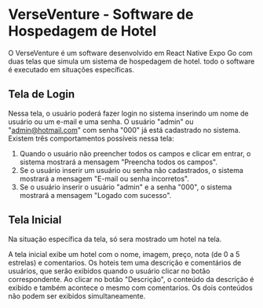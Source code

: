 # VerseVenture - Software de Hospedagem de Hotel

O VerseVenture é um software desenvolvido em React Native Expo Go com duas telas que simula um sistema de hospedagem de hotel. todo o software é executado em situações específicas.

## Tela de Login

Nessa tela, o usuário poderá fazer login no sistema inserindo um nome de usuário ou um e-mail e uma senha. O usuário "admin" ou "admin@hotmail.com" com senha "000" já está cadastrado no sistema. Existem três comportamentos possíveis nessa tela:

1. Quando o usuário não preencher todos os campos e clicar em entrar, o sistema mostrará a mensagem "Preencha todos os campos".
2. Se o usuário inserir um usuário ou senha não cadastrados, o sistema mostrará a mensagem "E-mail ou senha incorretos".
3. Se o usuário inserir o usuário "admin" e a senha "000", o sistema mostrará a mensagem "Logado com sucesso".

## Tela Inicial

Na situação específica da tela, só sera mostrado um hotel na tela.

A tela inicial exibe um hotel com o nome, imagem, preço, nota (de 0 a 5 estrelas) e comentarios. Os hoteis tem uma descrição e comentários de usuários, que serão exibidos quando o usuário clicar no botão correspondente. 
Ao clicar no botão "Descrição", o conteúdo da descrição é exibido e também acontece o mesmo com comentarios. Os dois conteúdos não podem ser exibidos simultaneamente.
